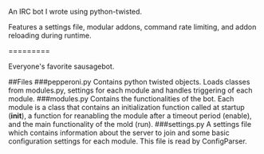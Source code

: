 An IRC bot I wrote using python-twisted.

Features a settings file, modular addons, command rate limiting, and addon reloading during runtime.

=========

Everyone's favorite sausagebot.

##Files
###pepperoni.py
Contains python twisted objects.  Loads classes from modules.py, settings for each module and handles triggering of each module.
###modules.py
Contains the functionalities of the bot.  Each module is a class that contains an initialization function called at startup (__init__), a function for reanabling the module after a timeout period (enable), and the main functionality of the mold (run).
###settings.py
A settings file which contains information about the server to join and some basic configuration settings for each module.  This file is read by ConfigParser.
